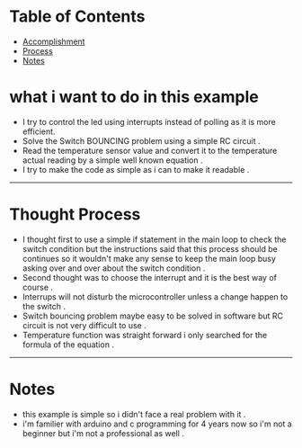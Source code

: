# Table of Contents
* [Accomplishment](#Accomplishment)
* [Process](#Process )
* [Notes](#Notes )



# <a name="what i want to do in this example"></a>what i want to do in this example
* I try to control the led using interrupts instead of polling as it is more efficient. 
* Solve the Switch BOUNCING problem using a simple RC circuit .
* Read the temperature sensor value and convert it to the temperature actual reading by a simple well known equation .
* I try to make the code as simple as i can to make it readable .

<hr>

# <a name="Thought Process"></a>Thought Process
* I thought first to use a simple if statement in the main loop to check the switch condition but the instructions said 
that this process should be continues so it wouldn't make any sense to keep the main loop busy asking over and over 
about the switch condition .
* Second thought was to choose the interrupt and it is the best way of course .
* Interrups will not disturb the microcontroller unless a change happen to the switch .
* Switch bouncing problem maybe easy to be solved in software but RC circuit is not very difficult to use .
* Temperature function was straight forward i only searched for the formula of the equation .

<hr>


# <a name="Notes"></a>Notes
* this example is simple so i didn't face a real problem with it .
* i'm familier with arduino and c programming for 4 years now so i'm not a beginner but i'm not a professional as well .

 
